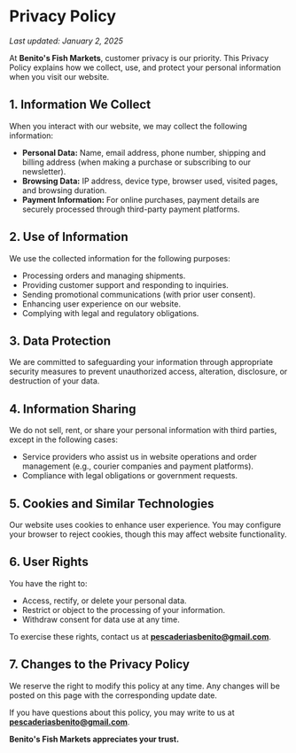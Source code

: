 # Privacy Policy

_Last updated: January 2, 2025_

At **Benito's Fish Markets**, customer privacy is our priority. This Privacy Policy explains how we collect, use, and protect your personal information when you visit our website.

## 1. Information We Collect

When you interact with our website, we may collect the following information:

- **Personal Data:** Name, email address, phone number, shipping and billing address (when making a purchase or subscribing to our newsletter).
- **Browsing Data:** IP address, device type, browser used, visited pages, and browsing duration.
- **Payment Information:** For online purchases, payment details are securely processed through third-party payment platforms.

## 2. Use of Information

We use the collected information for the following purposes:

- Processing orders and managing shipments.
- Providing customer support and responding to inquiries.
- Sending promotional communications (with prior user consent).
- Enhancing user experience on our website.
- Complying with legal and regulatory obligations.

## 3. Data Protection

We are committed to safeguarding your information through appropriate security measures to prevent unauthorized access, alteration, disclosure, or destruction of your data.

## 4. Information Sharing

We do not sell, rent, or share your personal information with third parties, except in the following cases:

- Service providers who assist us in website operations and order management (e.g., courier companies and payment platforms).
- Compliance with legal obligations or government requests.

## 5. Cookies and Similar Technologies

Our website uses cookies to enhance user experience. You may configure your browser to reject cookies, though this may affect website functionality.

## 6. User Rights

You have the right to:

- Access, rectify, or delete your personal data.
- Restrict or object to the processing of your information.
- Withdraw consent for data use at any time.

To exercise these rights, contact us at **pescaderiasbenito@gmail.com**.

## 7. Changes to the Privacy Policy

We reserve the right to modify this policy at any time. Any changes will be posted on this page with the corresponding update date.

If you have questions about this policy, you may write to us at **pescaderiasbenito@gmail.com**.

**Benito's Fish Markets appreciates your trust.**
